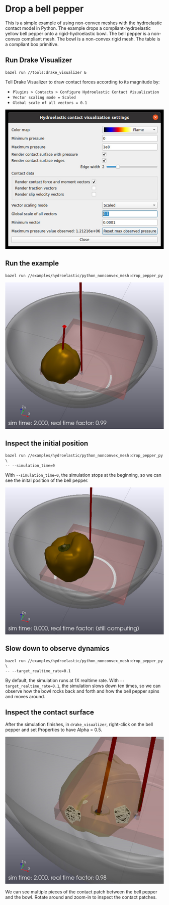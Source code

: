 # Drop a bell pepper

This is a simple example of using non-convex meshes with the hydroelastic 
contact model in Python.
The example drops a compliant-hydroelastic yellow bell pepper onto a
rigid-hydroelastic bowl.
The bell pepper is a non-convex compliant mesh.
The bowl is a non-convex rigid mesh.
The table is a compliant box primitive.

## Run Drake Visualizer
```
bazel run //tools:drake_visualizer &
```
Tell Drake Visualizer to draw contact forces according to its magnitude by:
* `Plugins > Contacts > Configure Hydroelastic Contact Visualization`
* `Vector scaling mode = Scaled`
* `Global scale of all vectors = 0.1`

![drake_viz_hydro_settings](images/drake_visualizer_hydroelastic_settings.jpg)

## Run the example
```
bazel run //examples/hydroelastic/python_nonconvex_mesh:drop_pepper_py
```

![run_the_example](images/run.jpg)

## Inspect the initial position
```
bazel run //examples/hydroelastic/python_nonconvex_mesh:drop_pepper_py \
-- --simulation_time=0
```
With `--simulation_time=0`, the simulation stops at the beginning, so we can 
see the inital position of the bell pepper.

![inspect_initial_condition](images/init.jpg)

## Slow down to observe dynamics
```
bazel run //examples/hydroelastic/python_nonconvex_mesh:drop_pepper_py \
-- --target_realtime_rate=0.1
```
By default, the simulation runs at 1X realtime rate.
With `--target_realtime_rate=0.1`, the simulation slows down ten times, so
we can observe how the bowl rocks back and forth and how the bell pepper 
spins and moves around.

## Inspect the contact surface

After the simulation finishes, in `drake_visualizer`, right-click on the 
bell pepper and set Properties to have Alpha = 0.5.

![inspect_contact_surface](images/contact_surface.jpg)

We can see multiple pieces of the contact patch between the bell pepper and 
the bowl.
Rotate around and zoom-in to inspect the contact patches. 
